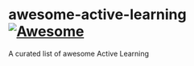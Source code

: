 # awesome-active-learning [![Awesome](https://awesome.re/badge.svg)](https://awesome.re)
A curated list of awesome Active Learning
